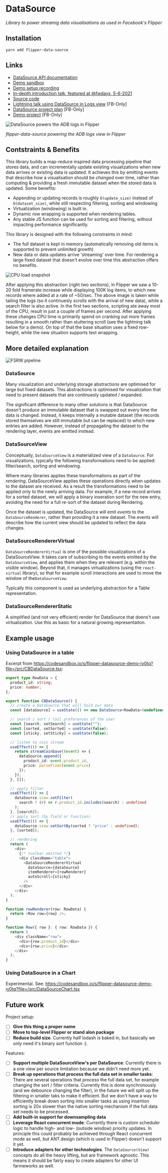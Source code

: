 # DataSource

_Library to power streamig data visualisations as used in Facebook's Flipper_

## Installation

`yarn add flipper-data-source`

## Links

* [DataSource API documentation](https://fbflipper.com/docs/extending/flipper-plugin#createdatasource)
* [Demo sandbox](https://codesandbox.io/s/flipper-datasource-demo-iy0tq)
* [Demo setup recording](https://www.youtube.com/watch?v=stL66GByQU0)
* [In-depth introduction talk, featured at @fwdays, 5-6-2021](https://www.youtube.com/watch?v=WCs09c1B1Lk)
* [Source code](https://github.com/facebook/flipper/tree/master/desktop/flipper-plugin/src/data-source)
* [Lightning talk using DataSource in Logs view](https://fb.workplace.com/groups/427492358561913/permalink/432720091372473/) [FB-Only]
* [DataSource project plan](https://fb.quip.com/noJDArpLF7Fe) [FB-Only]
* [Demo project](https://www.internalfb.com/code/flipper/src/fbsource/xplat/sonar/facebook/data-source-demo/) [FB-Only]

![DataSource powers the ADB logs in Flipper](./img/flipper-logs.png)

_flipper-data-source powering the ADB logs view in Flipper_

## Contstraints & Benefits

This library builds a map-reduce inspired data processing pipeline that stores data, and can incrementally update existing visualizations when new data arrives or existing data is updated. It achieves this by emitting events that describe how a visualisation should be _changed_ over time, rather than computing & providing a fresh immutable dataset when the stored data is updated. Some benefits:

* Appending or updating records is roughly `O(update_size)` instead of `O(dataset_size)`, while still respecting filtering, sorting and windowing
* Virtualization (windowing) is built in.
* Dynamic row wrapping is supported when rendering tables.
* Any stable JS function can be used for sorting and filtering, without impacting performance significantly.

This library is designed with the following constraints in mind:

* The full dataset is kept in memory (automatically removing old items is supported to prevent unlimited growth)
* New data or data updates arrive 'streaming' over time. For rendering a large fixed dataset that doesn't evolve over time this abstraction offers no benefits.

![CPU load snapshot](img/logs.png)

After applying this abstraction (right two sections), in Flipper we saw a 10-20 fold framerate increase while displaying 100K log items, to which new records where added at a rate of ~50/sec. The above image is taken while tailing the logs (so it continuesly scrolls with the arrival of new data), while a search filter is also active. In the first two sections, scripting ate away most of the CPU, result in just a couple of frames per second. After applying these changes CPU time is primarily spend on cranking out more frames resulting in a smooth rather than stuttering scroll (see the lightning talk below for a demo). On top of that the base situation uses a fixed row-height, while the new situation supports text wrapping.

## More detailed explanation

![FSRW pipeline](img/FSRW.png)

### DataSource

Many visualization and underlying storage abstractions are optimised for large but fixed datasets.
This abstractions is optimised for visualization that need to present datasets that are continuesly updated / expanded.

The significant difference to many other solutions is that DataSource doesn't produce an immutable dataset that is swapped out every time the data is changed.
Instead, it keeps internally a mutable dataset (the records stored themselves are still immutable but can be replaced) to which new entries are added.
However, instead of propagating the dataset to the rendering layer, events are emitted instead.

### DataSourceView

Conceptually, `DataSourceView` is a materialized view of a `DataSource`.
For visualizations, typically the following transformations need to be applied: filter/search, sorting and windowing.

Where many libraries applies these transformations as part of the _rendering_, DataSourceView applies these operations directly when updates to the dataset are received.
As a result the transformations need to be applied only to the newly arriving data.
For example, if a new record arrives for a sorted dataset, we will apply a binary inseration sort for the new entry, avoiding the need for a full re-sort of the dataset during Rendering.

Once the dataset is updated, the DataSource will emit _events_ to the `DataSourceRenderer`, rather than providing it a new dataset.
The events will describe how the current view should be updated to reflect the data changes.

### DataSourceRendererVirtual

`DataSourceRendererVirtual` is one of the possible visualizations of a DataSourceView.
It takes care of subscribing to the events emitted by the `DataSourceView`, and applies them when they are relevant (e.g. within the visible window).
Beyond that, it manages virtualizations (using the `react-virtual` library), so that for example scroll interactions are used to move the window of the`DataSourceView`.

Typically this component is used as underlying abstraction for a Table representation. 

### DataSourceRendererStatic

A simplified (and not very efficient) render for DataSource that doens't use virtualization. Use this as basic for a natural growing representaiton.

## Example usage

### Using DataSource in a table

Excerpt from https://codesandbox.io/s/flipper-datasource-demo-iy0tq?file=/src/CBDataSource.tsx:

```typescript
export type RowData = {
  product_id: string;
  price: number;
};

export function CBDataSource() {
  // create a DataSource that will hold our data
  const [dataSource] = useState(() => new DataSource<RowData>(undefined));

  // search / sort / tail preferences of the user
  const [search, setSearch] = useState("");
  const [sorted, setSorted] = useState(false);
  const [sticky, setSticky] = useState(false);

  // listen to coin stream
  useEffect(() => {
    return streamCoinbase((event) => {
      dataSource.append({
        product_id: event.product_id,
        price: parseFloat(event.price)
      });
    });
  }, []);

  // apply filter
  useEffect(() => {
    dataSource.view.setFilter(
      search ? (r) => r.product_id.includes(search) : undefined
    );
  }, [search]);
  // apply sort (by field or function)
  useEffect(() => {
    dataSource.view.setSortBy(sorted ? "price" : undefined);
  }, [sorted]);

  // rendering
  return (
    <div>
      {/* toolbar omitted */}
      <div className="table">
        <DataSourceRendererVirtual
          dataSource={dataSource}
          itemRenderer={rowRenderer}
          autoScroll={sticky}
        />
      </div>
    </div>
  );
}

function rowRenderer(row: RowData) {
  return <Row row={row} />;
}

function Row({ row }: { row: RowData }) {
  return (
    <div className="row">
      <div>{row.product_id}</div>
      <div>{row.price}</div>
    </div>
  );
}

```

### Using DataSource in a Chart

Experimental. See: https://codesandbox.io/s/flipper-datasource-demo-iy0tq?file=/src/DataSourceChart.tsx


## Future work

Project setup:

* [ ] **Give this thing a proper name**
* [ ] **Move to top-level Flipper or stand alon package**
* [ ] **Reduce build size**. Currently half lodash is baked in, but basically we only need it's binary sort function :).

Features:

* [ ] **Support multiple DataSourceView's per DataSource**: Currently there is a one view per source limitation because we didn't need more yet.
* [ ] **Break up operations that process the full data set in smaller tasks**: There are several operations that process the full data set, for example changing the sort / filter criteria. Currently this is done synchronously (and we debounce changing the filter), in the future we will split up the filtering in smaller taks to make it efficient. But we don't have a way to efficiently break down sorting into smaller tasks as using insertion sorting is 20x slower than the native sorting mechanism if the full data set needs to be processed.
* [ ] **Add built-in support for downsampling data**
* [ ] **Leverage React concurrent mode**: Currently there is custom scheduler logic to handle high- and low- (outside window) priority updates. In principle this could probably be achieved through React concurrent mode as well, but ANT.design (which is used in Flipper) doesn't support it yet.
* [ ] **Introduce adapters for other technologies**. The `DataSource(View)` concepts do all the heavy lifting, but are framework agnostic. This means it should be fairly easy to create adapters for other UI farmeworks as well.
